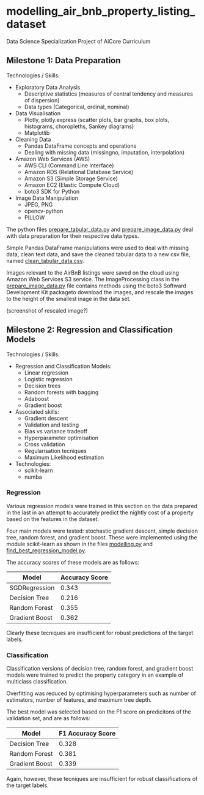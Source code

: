 # modelling_air_bnb_property_listing_dataset
Data Science Specialization Project of AiCore Curriculum

## Milestone 1: Data Preparation
Technologies / Skills:
- Exploratory Data Analysis
    - Descriptive statistics (measures of central tendency and measures of dispersion)
    - Data types (Categorical, ordinal, nominal)
- Data Visualisation
    - Plotly, plotly.express (scatter plots, bar graphs, box plots, histograms, choropleths, Sankey diagrams)
    - Matplotlib
- Cleaning Data
    - Pandas DataFrame concepts and operations
    - Dealing with missing data (missingno, imputation, interpolation)
- Amazon Web Services (AWS)
    - AWS CLI (Command Line Interface)
    - Amazon RDS (Relational Database Service)
    - Amazon S3 (Simple Storage Service)
    - Amazon EC2 (Elastic Compute Cloud)
    - boto3 SDK for Python
- Image Data Manipulation
    - JPEG, PNG
    - opencv-python
    - PILLOW


The python files [prepare_tabular_data.py](https://github.com/tuttonluke/modelling_air_bnb_property_listing_dataset/blob/main/project_files/prepare_tabular_data.py) and [prepare_image_data.py](https://github.com/tuttonluke/modelling_air_bnb_property_listing_dataset/blob/main/project_files/prepare_image_data.py) deal with data preparation for their respective data types.

Simple Pandas DataFrame manipulations were used to deal with missing data, clean text data, and save the cleaned tabular data to a new csv file, named [clean_tabular_data.csv](https://github.com/tuttonluke/modelling_air_bnb_property_listing_dataset/blob/main/project_files/tabular_data/clean_tabular_data.csv).

Images relevant to the AirBnB listings were saved on the cloud using Amazon Web Services S3 service. The ImageProcessing class in the [prepare_image_data.py](https://github.com/tuttonluke/modelling_air_bnb_property_listing_dataset/blob/main/project_files/prepare_image_data.py) file contains methods using the boto3 Softward Development Kit packageto download the images, and rescale the images to the height of the smallest inage in the data set.

(screenshot of rescaled image?)

## Milestone 2: Regression and Classification Models
Technologies / Skills:
 - Regression and Classification Models:
    - Linear regression
    - Logistic regression
    - Decision trees
    - Random forests with bagging
    - Adaboost
    - Gradient boost
- Associated skills:
    - Gradient descent 
    - Validation and testing
    - Bias vs variance tradeoff
    - Hyperparameter optimisation 
    - Cross validation
    - Regularisation tecniques
    - Maximum Likelihood estimation
- Technologies:
    - scikit-learn
    - numba

### Regression

Various regression models were trained in this section on the data prepared in the last in an attempt to accurately predict the nightly cost of a property based on the features in the dataset.

Four main models were tested: stochastic gradient descent, simple decision tree, random forest, and gradient boost. These were implemented using the module scikit-learn as shown in the files [modelling.py](https://github.com/tuttonluke/modelling_air_bnb_property_listing_dataset/blob/main/project_files/modelling.py) and [find_best_regression_model.py](https://github.com/tuttonluke/modelling_air_bnb_property_listing_dataset/blob/main/project_files/find_best_regression_model.py).

The accuracy scores of these models are as follows:

| Model          | Accuracy Score     | 
|----------------|--------------------|
| SGDRegression  |       0.343        | 
| Decision Tree  |       0.216        | 
| Random Forest  |       0.355        | 
| Gradient Boost |       0.362        |

Clearly these tecniques are insufficient for robust predictions of the target labels.

### Classification

Classification versions of decision tree, random forest, and gradient boost models were trained to predict the property category in an example of multiclass classification.

Overfitting was reduced by optimising hyperparameters such as number of estimators, number of features, and maximum tree depth.

The best model was selected based on the F1 score on predicitons of the validation set, and are as follows:

| Model          | F1 Accuracy Score     | 
|----------------|-----------------------|
| Decision Tree  |         0.328         | 
| Random Forest  |         0.381         | 
| Gradient Boost |         0.339         |

Again, however, these tecniques are insufficient for robust classifications of the target labels.

